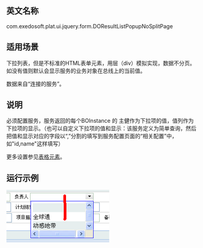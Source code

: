 ## 英文名称 ##

com.exedosoft.plat.ui.jquery.form.DOResultListPopupNoSplitPage

## 适用场景 ##

下拉列表，但是不标准的HTML表单元素，用层（div）模拟实现，数据不分页。如没有值则默认会显示服务的业务对象在总线上的当前值。

数据来自“连接的服务”。

## 说明 ##

必须配置服务，服务返回的每个BOInstance 的 主健作为下拉项的值，值列作为下拉项的显示。（也可以自定义下拉项的值和显示：该服务定义为简单查询，然后把值和显示对应的字段以“,”分割的填写到服务配置页面的“相关配置”中，如"id,name"这样填写）

更多设置参见[表格元素](ConfigGridItem.md)。

## 运行示例 ##


<img src='imgs/c_resultpop.png' />
